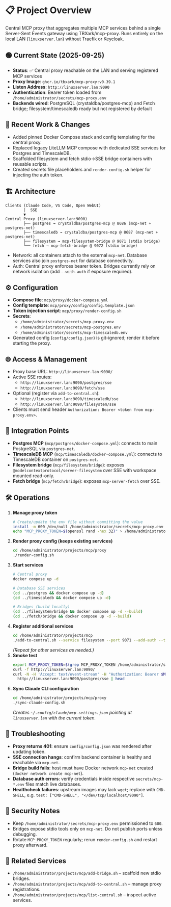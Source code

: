 # 📋 Project Overview
Central MCP proxy that aggregates multiple MCP services behind a single Server-Sent Events gateway using TBXark/mcp-proxy. Runs entirely on the local LAN (`linuxserver.lan`) without Traefik or Keycloak.

## 🟢 Current State (2025-09-25)
- **Status**: ✅ Central proxy reachable on the LAN and serving registered MCP services
- **Proxy Image**: `ghcr.io/tbxark/mcp-proxy:v0.39.1`
- **Listen Address**: `http://linuxserver.lan:9090`
- **Authentication**: Bearer token loaded from `/home/administrator/secrets/mcp-proxy.env`
- **Backends wired**: PostgreSQL (crystaldba/postgres-mcp) and Fetch bridge; filesystem/timescaledb ready but not registered by default

## 📝 Recent Work & Changes
- Added pinned Docker Compose stack and config templating for the central proxy.
- Replaced legacy LiteLLM MCP compose with dedicated SSE services for Postgres and TimescaleDB.
- Scaffolded filesystem and fetch stdio→SSE bridge containers with reusable scripts.
- Created secrets file placeholders and `render-config.sh` helper for injecting the auth token.

## 🏗️ Architecture
```
Clients (Claude Code, VS Code, Open WebUI)
        │  SSE
        ▼
Central Proxy (linuxserver.lan:9090)
        ├── postgres → crystaldba/postgres-mcp @ 8686 (mcp-net + postgres-net)
        ├── timescaledb → crystaldba/postgres-mcp @ 8687 (mcp-net + postgres-net)
        ├── filesystem → mcp-filesystem-bridge @ 9071 (stdio bridge)
        └── fetch → mcp-fetch-bridge @ 9072 (stdio bridge)
```
- Network: all containers attach to the external `mcp-net`. Database services also join `postgres-net` for database connectivity.
- Auth: Central proxy enforces bearer token. Bridges currently rely on network isolation (add `--with-auth` if exposure required).

## ⚙️ Configuration
- **Compose file**: `mcp/proxy/docker-compose.yml`
- **Config template**: `mcp/proxy/config/config.template.json`
- **Token injection script**: `mcp/proxy/render-config.sh`
- **Secrets**:
  - `/home/administrator/secrets/mcp-proxy.env`
  - `/home/administrator/secrets/mcp-postgres.env`
  - `/home/administrator/secrets/mcp-timescaledb.env`
- Generated config (`config/config.json`) is git-ignored; render it before starting the proxy.

## 🌐 Access & Management
- Proxy base URL: `http://linuxserver.lan:9090/`
- Active SSE routes:
  - `http://linuxserver.lan:9090/postgres/sse`
  - `http://linuxserver.lan:9090/fetch/sse`
- Optional (register via `add-to-central.sh`):
  - `http://linuxserver.lan:9090/timescaledb/sse`
  - `http://linuxserver.lan:9090/filesystem/sse`
- Clients must send header `Authorization: Bearer <token from mcp-proxy.env>`.

## 🔗 Integration Points
- **Postgres MCP** (`mcp/postgres/docker-compose.yml`): connects to main PostgreSQL via `postgres-net`.
- **TimescaleDB MCP** (`mcp/timescaledb/docker-compose.yml`): connects to TimescaleDB container on `postgres-net`.
- **Filesystem bridge** (`mcp/filesystem/bridge`): exposes `@modelcontextprotocol/server-filesystem` over SSE with workspace mounted read-only.
- **Fetch bridge** (`mcp/fetch/bridge`): exposes `mcp-server-fetch` over SSE.

## 🛠️ Operations
1. **Manage proxy token**
   ```bash
   # Create/update the env file without committing the value
   install -m 600 /dev/null /home/administrator/secrets/mcp-proxy.env
   echo "MCP_PROXY_TOKEN=$(openssl rand -hex 32)" > /home/administrator/secrets/mcp-proxy.env
   ```
2. **Render proxy config (keeps existing services)**
   ```bash
   cd /home/administrator/projects/mcp/proxy
   ./render-config.sh
   ```
3. **Start services**
   ```bash
   # Central proxy
   docker compose up -d

   # Database SSE services
   (cd ../postgres && docker compose up -d)
   (cd ../timescaledb && docker compose up -d)

   # Bridges (build locally)
   (cd ../filesystem/bridge && docker compose up -d --build)
   (cd ../fetch/bridge && docker compose up -d --build)
   ```
4. **Register additional services**
   ```bash
   cd /home/administrator/projects/mcp
   ./add-to-central.sh --service filesystem --port 9071 --add-auth --test --test-token "$MCP_PROXY_TOKEN"
   ```
   *(Repeat for other services as needed.)*
5. **Smoke test**
   ```bash
   export MCP_PROXY_TOKEN=$(grep MCP_PROXY_TOKEN /home/administrator/secrets/mcp-proxy.env | cut -d= -f2)
   curl -f http://linuxserver.lan:9090/
   curl -N -H 'Accept: text/event-stream' -H "Authorization: Bearer $MCP_PROXY_TOKEN" \
     http://linuxserver.lan:9090/postgres/sse | head
   ```
6. **Sync Claude CLI configuration**
   ```bash
   cd /home/administrator/projects/mcp/proxy
   ./sync-claude-config.sh
   ```
   *Creates `~/.config/claude/mcp-settings.json` pointing at `linuxserver.lan` with the current token.*

## 🔧 Troubleshooting
- **Proxy returns 401**: ensure `config/config.json` was rendered after updating token.
- **SSE connection hangs**: confirm backend container is healthy and reachable via `mcp-net`.
- **Bridge build fails**: host must have Docker network `mcp-net` created (`docker network create mcp-net`).
- **Database auth errors**: verify credentials inside respective `secrets/mcp-*.env` files match live databases.
- **Healthcheck failures**: upstream images may lack `wget`; replace with `CMD-SHELL`, e.g. `test: ["CMD-SHELL", "</dev/tcp/localhost/9090"]`.

## 🔐 Security Notes
- Keep `/home/administrator/secrets/mcp-proxy.env` permissioned to `600`.
- Bridges expose stdio tools only on `mcp-net`. Do not publish ports unless debugging.
- Rotate `MCP_PROXY_TOKEN` regularly; rerun `render-config.sh` and restart proxy afterward.

## 🔄 Related Services
- `/home/administrator/projects/mcp/add-bridge.sh` – scaffold new stdio bridges.
- `/home/administrator/projects/mcp/add-to-central.sh` – manage proxy registrations.
- `/home/administrator/projects/mcp/list-central.sh` – inspect active services.
